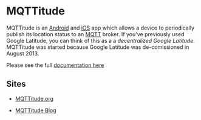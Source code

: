 # MQTTitude

MQTTitude is an [Android] and [iOS] app
which allows a device to periodically publish its location status to an [MQTT]
broker. If you've previously used Google Latitude, you can think of this as a a
_decentralized Google Latitude_. MQTTitude was started because Google Latitude
was de-comissioned in August 2013.

Please see the full [documentation here](https://github.com/binarybucks/mqttitude/wiki)

## Sites

* [MQTTitude.org](http://mqttitude.org)
* [MQTTitude Blog](http://blog.mqttitude.org)

  [MQTT]: http://mqtt.org
  [iOS]: https://itunes.apple.com/en/app/mqttitude/id692424691?mt=8
  [Android]: https://play.google.com/store/apps/details?id=st.alr.mqttitude
